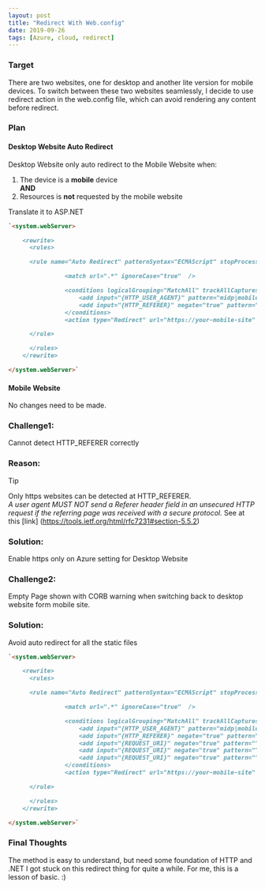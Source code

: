```yaml
---
layout: post
title: "Redirect With Web.config"
date: 2019-09-26
tags: [Azure, cloud, redirect]
---
```



### Target
There are two websites, one for desktop and another lite version for mobile devices.
To switch between these two websites seamlessly, I decide to use redirect action in the web.config file, which can avoid rendering any content before redirect.


### Plan
#### Desktop Website Auto Redirect
Desktop Website only auto redirect to the Mobile Website when:
1. The device is a **mobile** device <br/>
**AND**
2. Resources is **not** requested by the mobile website

Translate it to ASP.NET


~~~markdown
`<system.webServer>

    <rewrite>
      <rules>

      <rule name="Auto Redirect" patternSyntax="ECMAScript" stopProcessing="true">

                <match url=".*" ignoreCase="true"  />

                <conditions logicalGrouping="MatchAll" trackAllCaptures="true">
                    <add input="{HTTP_USER_AGENT}" pattern="midp|mobile|phone" />
                    <add input="{HTTP_REFERER}" negate="true" pattern="^(.*)your-mobile-site(.*)" />         
                </conditions>
                <action type="Redirect" url="https://your-mobile-site" appendQueryString="false" redirectType="Permanent" />

      </rule>

      </rules>
    </rewrite>

</system.webServer>`

~~~
#### Mobile Website
No changes need to be made.


### Challenge1:
Cannot detect HTTP_REFERER correctly
### Reason:
> [!TIP]
> Only https websites can be detected at HTTP_REFERER. <br/>
_A user agent MUST NOT send a Referer header field in an unsecured HTTP request if the referring page was received with a secure protocol._
See at this [link] (https://tools.ietf.org/html/rfc7231#section-5.5.2)
### Solution:
Enable https only on Azure setting for Desktop Website


### Challenge2:
Empty Page shown with CORB warning when switching back to desktop website form mobile site.
### Solution:
Avoid auto redirect for all the static files


~~~markdown
`<system.webServer>

    <rewrite>
      <rules>

      <rule name="Auto Redirect" patternSyntax="ECMAScript" stopProcessing="true">

                <match url=".*" ignoreCase="true"  />

                <conditions logicalGrouping="MatchAll" trackAllCaptures="true">
                    <add input="{HTTP_USER_AGENT}" pattern="midp|mobile|phone" />
                    <add input="{HTTP_REFERER}" negate="true" pattern="^(.*)your-mobile-site(.*)" />
                    <add input="{REQUEST_URI}" negate="true" pattern="^/img/your-image.png$" ignoreCase="true" />
                    <add input="{REQUEST_URI}" negate="true" pattern="^/static/js/your-js-chunk.chunk.js$" ignoreCase="true" />
                    <add input="{REQUEST_URI}" negate="true" pattern="^/static/css/your-css-chunk.chunk.css$" ignoreCase="true" />            
                </conditions>
                <action type="Redirect" url="https://your-mobile-site" appendQueryString="false" redirectType="Permanent" />

      </rule>

      </rules>
    </rewrite>

</system.webServer>`

~~~

### Final Thoughts
The method is easy to understand, but need some foundation of HTTP and .NET
I got stuck on this redirect thing for quite a while. For me, this is a lesson of basic. :)
